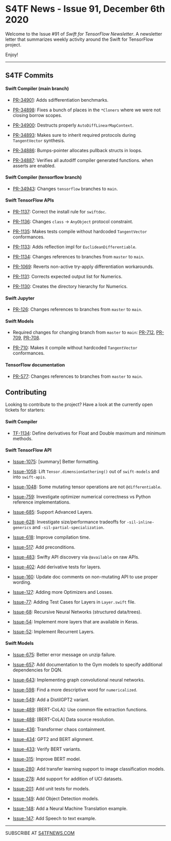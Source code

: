 

S4TF News - Issue 91, December 6th 2020
===================

Welcome to the Issue #91 of *Swift for TensorFlow Newsletter*. A newsletter letter that summarizes weekly activity around the Swift for TensorFlow project.

Enjoy!

---

## S4TF Commits

#### Swift Compiler (main branch)

* [PR-34901](https://github.com/apple/swift/pull/34901): Adds sdifferentiation benchmarks.

* [PR-34898](https://github.com/apple/swift/pull/34898): Fixes a bunch of places in the `*Cloners` where we were not closing borrow scopes.

* [PR-34900](https://github.com/apple/swift/pull/34900): Destructs properly `AutoDiffLinearMapContext`.

* [PR-34893](https://github.com/apple/swift/pull/34893): Makes sure to inherit required protocols during `TangentVector` synthesis.

* [PR-34886](https://github.com/apple/swift/pull/34886): Bumps-pointer allocates pullback structs in loops.

* [PR-34887](https://github.com/apple/swift/pull/34887): Verifies all autodiff compiler generated functions. when asserts are enabled.


#### Swift Compiler (tensorflow branch)

* [PR-34943](https://github.com/apple/swift/pull/34943): Changes `tensorflow` branches to `main`.

#### Swift TensorFlow APIs

* [PR-1137](https://github.com/tensorflow/swift-apis/pull/1137): Correct the install rule for `swiftdoc`.

* [PR-1136](https://github.com/tensorflow/swift-apis/pull/1136): Changes `class` -> `AnyObject` protocol constraint.

* [PR-1135](https://github.com/tensorflow/swift-apis/pull/1135): Makes tests compile without hardcoded `TangentVector` conformances.

* [PR-1133](https://github.com/tensorflow/swift-apis/pull/1133): Adds reflection impl for `EuclideanDifferentiable`.

* [PR-1134](https://github.com/tensorflow/swift-apis/pull/1134): Changes references to branches from `master` to `main`.

* [PR-1069](https://github.com/tensorflow/swift-apis/pull/1069): Reverts non-active try-apply differentiation workarounds.

* [PR-1131](https://github.com/tensorflow/swift-apis/pull/1131): Corrects expected output list for Numerics.

* [PR-1130](https://github.com/tensorflow/swift-apis/pull/1130): Creates the directory hierarchy for Numerics.


#### Swift Jupyter

* [PR-126](https://github.com/google/swift-jupyter/pull/126): Changes references to branches from `master` to `main`.

#### Swift Models

* Required changes for changing branch from `master` to `main`: [PR-712](https://github.com/tensorflow/swift-models/pull/712), [PR-709](https://github.com/tensorflow/swift-models/pull/709), [PR-708](https://github.com/tensorflow/swift-models/pull/708).

* [PR-710](https://github.com/tensorflow/swift-models/pull/710): Makes it compile without hardcoded `TangentVector` conformances.

#### TensorFlow documentation

* [PR-577](https://github.com/tensorflow/swift/pull/577): Changes references to branches from `master` to `main`.

## Contributing

Looking to contribute to the project? Have a look at the currently open tickets for starters:

#### Swift Compiler

* [TF-1134](https://bugs.swift.org/browse/TF-1134): Define derivatives for Float and Double maximum and minimum methods.

#### Swift TensorFlow API

* [Issue-1075](https://github.com/tensorflow/swift-apis/issues/1075): [summary] Better formatting.

* [Issue-1058](https://github.com/tensorflow/swift-apis/issues/1058): Lift `Tensor.dimensionGathering()` out of `swift-models` and into `swift-apis`.

* [Issue-1048](https://github.com/tensorflow/swift-apis/issues/1048): Some mutating tensor operations are not `@differentiable`.

* [Issue-759](https://github.com/tensorflow/swift-apis/issues/759): Investigate optimizer numerical correctness vs Python reference implementations.

* [Issue-685](https://github.com/tensorflow/swift-apis/issues/685): Support Advanced Layers.

* [Issue-628](https://github.com/tensorflow/swift-apis/issues/628): Investigate size/performance tradeoffs for `-sil-inline-generics` and `-sil-partial-specialization`.

* [Issue-618](https://github.com/tensorflow/swift-apis/issues/618): Improve compilation time.

* [Issue-517](https://github.com/tensorflow/swift-apis/issues/517): Add preconditions. 

* [Issue-483](https://github.com/tensorflow/swift-apis/issues/483): Swifty API discovery via `@available` on raw APIs.

* [Issue-402](https://github.com/tensorflow/swift-apis/issues/402): Add derivative tests for layers.

* [Issue-160](https://github.com/tensorflow/swift-apis/issues/160): Update doc comments on non-mutating API to use proper wording.

* [Issue-127](https://github.com/tensorflow/swift-apis/issues/127): Adding more Optimizers and Losses.

* [Issue-77](https://github.com/tensorflow/swift-apis/issues/77):  Adding Test Cases for Layers in `Layer.swift` file.

* [Issue-68](https://github.com/tensorflow/swift-apis/issues/68): Recursive Neural Networks (structured data/trees).

* [Issue-54](https://github.com/tensorflow/swift-apis/issues/54): Implement more layers that are available in Keras.

* [Issue-52](https://github.com/tensorflow/swift-apis/issues/52): Implement Recurrent Layers.

#### Swift Models

* [Issue-675](https://github.com/tensorflow/swift-models/issues/675): Better error message on unzip failure.

* [Issue-657](https://github.com/tensorflow/swift-models/issues/657): Add documentation to the Gym models to specify additional dependencies for DQN.

* [Issue-643](https://github.com/tensorflow/swift-models/issues/643): Implementing graph convolutional neural networks.

* [Issue-598](https://github.com/tensorflow/swift-models/issues/598): Find a more descriptive word for `numericalized`.

* [Issue-549](https://github.com/tensorflow/swift-models/issues/549): Add a DistilGPT2 variant.

* [Issue-489](https://github.com/tensorflow/swift-models/issues/489): [BERT-CoLA]: Use common file extraction functions.

* [Issue-488](https://github.com/tensorflow/swift-models/issues/488): [BERT-CoLA] Data source resolution.

* [Issue-436](https://github.com/tensorflow/swift-models/issues/436): Transformer chaos containment.

* [Issue-434](https://github.com/tensorflow/swift-models/issues/434): GPT2 and BERT alignment.

* [Issue-433](https://github.com/tensorflow/swift-models/issues/433): Verify BERT variants.

* [Issue-315](https://github.com/tensorflow/swift-models/issues/315): Improve BERT model.

* [Issue-280](https://github.com/tensorflow/swift-models/issues/280): Add transfer learning support to image classification models.

* [Issue-278](https://github.com/tensorflow/swift-models/issues/278): Add support for addition of UCI datasets.

* [Issue-201](https://github.com/tensorflow/swift-models/issues/201): Add unit tests for models.

* [Issue-149](https://github.com/tensorflow/swift-models/issues/149): Add Object Detection models.

* [Issue-148](https://github.com/tensorflow/swift-models/issues/148): Add a Neural Machine Translation example. 

* [Issue-147](https://github.com/tensorflow/swift-models/issues/147): Add Speech to text example.

---

SUBSCRIBE AT [S4TFNEWS.COM](https://www.s4tfnews.com/)
